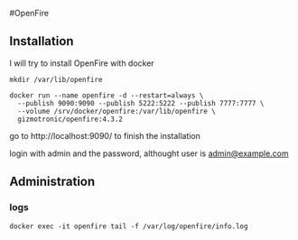 #OpenFire

## Installation 

I will try to install OpenFire with docker

```text
mkdir /var/lib/openfire

docker run --name openfire -d --restart=always \
  --publish 9090:9090 --publish 5222:5222 --publish 7777:7777 \
  --volume /srv/docker/openfire:/var/lib/openfire \
  gizmotronic/openfire:4.3.2
```

go to http://localhost:9090/ to finish the installation

login with admin and the password, althought user is admin@example.com

## Administration

### logs

```
docker exec -it openfire tail -f /var/log/openfire/info.log
```